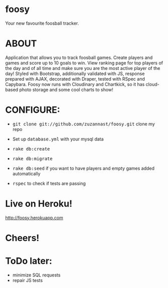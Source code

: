 # foosy
Your new favourite foosball tracker. 

# ABOUT
Application that allows you to track foosball games. Create players and games and score up to 10 goals to win. View ranking page for top players of the day and of all time and make sure you are the most active player of the day! Styled with Bootstrap, additionally validated with JS, response prepared with AJAX, decorated with Draper, tested with RSpec and Capybara. Foosy now runs with Cloudinary and Chartkick, so it has cloud-based photo storage and some cool charts to show!

# CONFIGURE:

* <tt>git clone git://github.com/zuzannast/foosy.git</tt> clone my repo

* Set up <tt>database.yml</tt> with your mysql data

* <tt>rake db:create</tt>

* <tt>rake db:migrate</tt>

* <tt>rake db:seed</tt> if you want to have players and empty games added automatically

* <tt>rspec</tt> to check if tests are passing

# Live on Heroku!
http://foosy.herokuapp.com

# Cheers!

# ToDo later:
* minimize SQL requests
* repair JS tests

